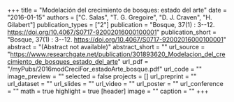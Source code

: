 +++
title = "Modelación del crecimiento de bosques: estado del arte"
date = "2016-01-15"
authors = ["C. Salas", "T. G. Gregoire", "D. J. Craven", "H. Gilabert"]
publication_types = ["2"]
publication = "Bosque, 37(1) : 3--12. https://doi.org/10.4067/S0717-92002016000100001"
publication_short = "Bosque, 37(1) : 3--12. https://doi.org/10.4067/S0717-92002016000100001"
abstract = "(Abstract not available)"
abstract_short = ""
url_source = "https://www.researchgate.net/publication/301893620_Modelacion_del_crecimiento_de_bosques_estado_del_arte"
url_pdf = "/myPubs/2016modCreciFor_estadoArte_bosque.pdf"
url_code = ""
image_preview = ""
selected = false
projects = []
url_preprint = ""
url_dataset = ""
url_slides = ""
url_video = ""
url_poster = ""
url_conference = ""
math = true
highlight = true
[header]
image = ""
caption = ""
+++
